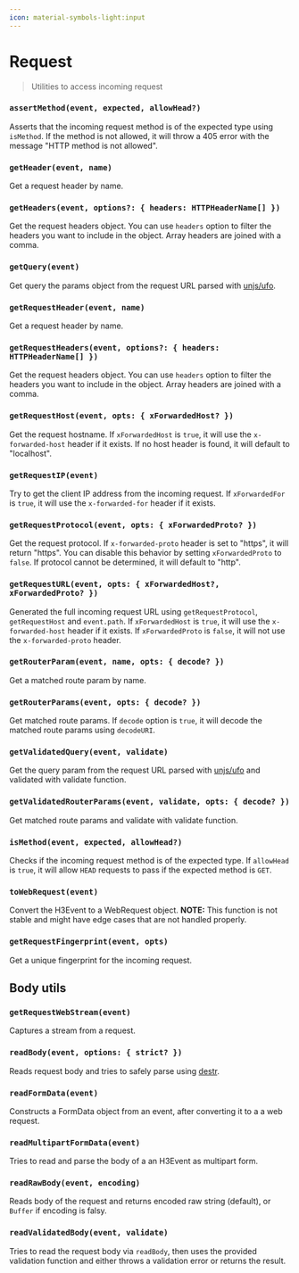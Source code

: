 ```yaml
---
icon: material-symbols-light:input
---
```


# Request

> Utilities to access incoming request

<!-- automd:jsdocs src="../../src/utils/request.ts" -->

### `assertMethod(event, expected, allowHead?)`

Asserts that the incoming request method is of the expected type using `isMethod`.
If the method is not allowed, it will throw a 405 error with the message "HTTP method is not allowed".

### `getHeader(event, name)`

Get a request header by name.

### `getHeaders(event, options?: { headers: HTTPHeaderName[] })`

Get the request headers object.
You can use `headers` option to filter the headers you want to include in the object.
Array headers are joined with a comma.

### `getQuery(event)`

Get query the params object from the request URL parsed with [unjs/ufo](https://ufo.unjs.io).

### `getRequestHeader(event, name)`

Get a request header by name.

### `getRequestHeaders(event, options?: { headers: HTTPHeaderName[] })`

Get the request headers object.
You can use `headers` option to filter the headers you want to include in the object.
Array headers are joined with a comma.

### `getRequestHost(event, opts: { xForwardedHost? })`

Get the request hostname.
If `xForwardedHost` is `true`, it will use the `x-forwarded-host` header if it exists.
If no host header is found, it will default to "localhost".

### `getRequestIP(event)`

Try to get the client IP address from the incoming request.
If `xForwardedFor` is `true`, it will use the `x-forwarded-for` header if it exists.

### `getRequestProtocol(event, opts: { xForwardedProto? })`

Get the request protocol.
If `x-forwarded-proto` header is set to "https", it will return "https". You can disable this behavior by setting `xForwardedProto` to `false`.
If protocol cannot be determined, it will default to "http".

### `getRequestURL(event, opts: { xForwardedHost?, xForwardedProto? })`

Generated the full incoming request URL using `getRequestProtocol`, `getRequestHost` and `event.path`.
If `xForwardedHost` is `true`, it will use the `x-forwarded-host` header if it exists.
If `xForwardedProto` is `false`, it will not use the `x-forwarded-proto` header.

### `getRouterParam(event, name, opts: { decode? })`

Get a matched route param by name.

### `getRouterParams(event, opts: { decode? })`

Get matched route params.
If `decode` option is `true`, it will decode the matched route params using `decodeURI`.

### `getValidatedQuery(event, validate)`

Get the query param from the request URL parsed with [unjs/ufo](https://ufo.unjs.io) and validated with validate function.

### `getValidatedRouterParams(event, validate, opts: { decode? })`

Get matched route params and validate with validate function.

### `isMethod(event, expected, allowHead?)`

Checks if the incoming request method is of the expected type.
If `allowHead` is `true`, it will allow `HEAD` requests to pass if the expected method is `GET`.

### `toWebRequest(event)`

Convert the H3Event to a WebRequest object.
**NOTE:** This function is not stable and might have edge cases that are not handled properly.

<!-- /automd -->

<!-- automd:jsdocs src="../../src/utils/fingerprint.ts" -->

### `getRequestFingerprint(event, opts)`

Get a unique fingerprint for the incoming request.

<!-- /automd -->

## Body utils

<!-- automd:jsdocs src="../../src/utils/body.ts" -->

### `getRequestWebStream(event)`

Captures a stream from a request.

### `readBody(event, options: { strict? })`

Reads request body and tries to safely parse using [destr](https://github.com/unjs/destr).

### `readFormData(event)`

Constructs a FormData object from an event, after converting it to a a web request.

### `readMultipartFormData(event)`

Tries to read and parse the body of a an H3Event as multipart form.

### `readRawBody(event, encoding)`

Reads body of the request and returns encoded raw string (default), or `Buffer` if encoding is falsy.

### `readValidatedBody(event, validate)`

Tries to read the request body via `readBody`, then uses the provided validation function and either throws a validation error or returns the result.

<!-- /automd -->
